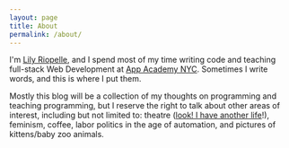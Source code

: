 ```yaml
---
layout: page
title: About
permalink: /about/
---
```


I'm [Lily Riopelle](http://lilykriopelle.com), and I spend most of my time writing code and teaching full-stack Web Development at [App Academy NYC](http://appacademy.io).  Sometimes I write words, and this is where I put them.

Mostly this blog will be a collection of my thoughts on programming and teaching programming, but I reserve the right to talk about other areas of interest, including but not limited to: theatre ([look! I have another life](http://lilyriopelle.com)!), feminism, coffee, labor politics in the age of automation, and pictures of kittens/baby zoo animals.
